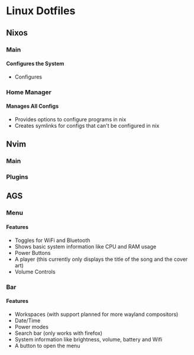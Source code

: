 # Linux Dotfiles

## Nixos
### Main
#### Configures the System
* Configures  

### Home Manager
#### Manages All Configs
* Provides options to configure programs in nix
* Creates symlinks for configs that can't be configured in nix

## Nvim
### Main
### Plugins

## AGS
### Menu
#### Features
* Toggles for WiFi and Bluetooth
* Shows basic system information like CPU and RAM usage
* Power Buttons
* A player (this currently only displays the title of the song and the cover art)
* Volume Controls

### Bar
#### Features
* Workspaces (with support planned for more wayland compositors)
* Date/Time
* Power modes
* Search bar (only works with firefox)
* System information like brightness, volume, battery and Wifi
* A button to open the menu
